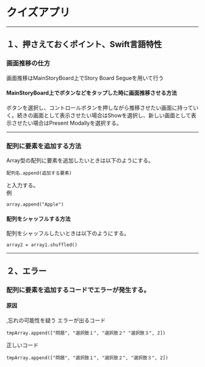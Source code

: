 # クイズアプリ
***
## １、押さえておくポイント、Swift言語特性
### 画面推移の仕方
画面推移はMainStoryBoard上でStory Board Segueを用いて行う  
#### MainStoryBoard上でボタンなどをタップした時に画面推移させる方法

ボタンを選択し、コントロールボタンを押しながら推移させたい画面に持っていく。続きの画面として表示させたい場合はShowを選択し、新しい画面として表示させたい場合はPresent Modallyを選択する。  

---

### 配列に要素を追加する方法
Array型の配列に要素を追加したいときは以下のようにする。
```
配列名.append(追加する要素)
```
と入力する。  
例
```
array.append("Apple")
```
#### 配列をシャッフルする方法
配列をシャッフルしたいときは以下のようにする。

```
array2 = array1.shuffled()
```
___

## ２、エラー

### 配列に要素を追加するコードでエラーが発生する。
#### 原因
,忘れの可能性を疑う
エラーが出るコード
```
tmpArray.append(["問題", "選択肢１", "選択肢２" "選択肢３", 2])
```
正しいコード
```
tmpArray.append(["問題", "選択肢１", "選択肢２", "選択肢３", 2])
```
